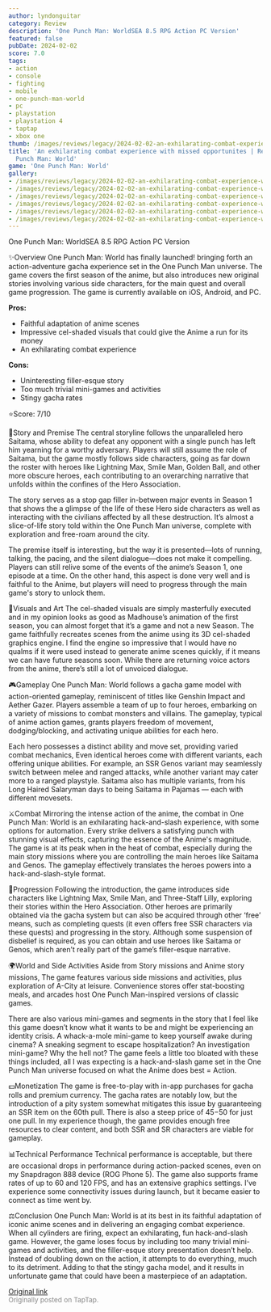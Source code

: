 ```yaml
---
author: lyndonguitar
category: Review
description: 'One Punch Man: WorldSEA 8.5 RPG Action PC Version'
featured: false
pubDate: 2024-02-02
score: 7.0
tags:
- action
- console
- fighting
- mobile
- one-punch-man-world
- pc
- playstation
- playstation 4
- taptap
- xbox one
thumb: /images/reviews/legacy/2024-02-02-an-exhilarating-combat-experience-with-missed-opportunites--review---one-punch-man-world-0.avif
title: 'An exhilarating combat experience with missed opportunites | Review - One
  Punch Man: World'
game: 'One Punch Man: World'
gallery:
- /images/reviews/legacy/2024-02-02-an-exhilarating-combat-experience-with-missed-opportunites--review---one-punch-man-world-0.avif
- /images/reviews/legacy/2024-02-02-an-exhilarating-combat-experience-with-missed-opportunites--review---one-punch-man-world-1.avif
- /images/reviews/legacy/2024-02-02-an-exhilarating-combat-experience-with-missed-opportunites--review---one-punch-man-world-2.avif
- /images/reviews/legacy/2024-02-02-an-exhilarating-combat-experience-with-missed-opportunites--review---one-punch-man-world-3.avif
- /images/reviews/legacy/2024-02-02-an-exhilarating-combat-experience-with-missed-opportunites--review---one-punch-man-world-4.avif
- /images/reviews/legacy/2024-02-02-an-exhilarating-combat-experience-with-missed-opportunites--review---one-punch-man-world-5.avif
---
```

One Punch Man: WorldSEA
8.5
RPG
Action
PC Version

✨Overview
One Punch Man: World has finally launched! bringing forth an action-adventure gacha experience set in the One Punch Man universe. The game covers the first season of the anime, but also introduces new original stories involving various side characters, for the main quest and overall game progression. The game is currently available on iOS, Android, and PC.


**Pros:**
- Faithful adaptation of anime scenes
- Impressive cel-shaded visuals that could give the Anime a run for its money
- An exhilarating combat experience



**Cons:**
- Uninteresting filler-esque story
- Too much trivial mini-games and activities
- Stingy gacha rates


⭐️Score: 7/10

📖Story and Premise
The central storyline follows the unparalleled hero Saitama, whose ability to defeat any opponent with a single punch has left him yearning for a worthy adversary. Players will still assume the role of Saitama, but the game mostly follows side characters, going as far down the roster with heroes like Lightning Max, Smile Man, Golden Ball, and other more obscure heroes, each contributing to an overarching narrative that unfolds within the confines of the Hero Association.

The story serves as a stop gap filler in-between major events in Season 1 that shows the a glimpse of the life of these Hero side characters as well as interacting with the civilians affected by all these destruction. It’s almost a slice-of-life story told within the One Punch Man universe, complete with exploration and free-roam around the city.

The premise itself is interesting, but the way it is presented—lots of running, talking, the pacing, and the silent dialogue—does not make it compelling. Players can still relive some of the events of the anime’s Season 1, one episode at a time. On the other hand, this aspect is done very well and is faithful to the Anime, but players will need to progress through the main game's story to unlock them.

🎨Visuals and Art
The cel-shaded visuals are simply masterfully executed and in my opinion looks as good as Madhouse’s animation of the first season, you can almost forget that it’s a game and not a new Season. The game faithfully recreates scenes from the anime using its 3D cel-shaded graphics engine. I find the engine so impressive that I would have no qualms if it were used instead to generate anime scenes quickly, if it means we can have future seasons soon. While there are returning voice actors from the anime, there’s still a lot of unvoiced dialogue.

🎮Gameplay
One Punch Man: World follows a gacha game model with action-oriented gameplay, reminiscent of titles like Genshin Impact and Aether Gazer. Players assemble a team of up to four heroes, embarking on a variety of missions to combat monsters and villains. The gameplay, typical of anime action games, grants players freedom of movement, dodging/blocking, and activating unique abilities for each hero.

Each hero possesses a distinct ability and move set, providing varied combat mechanics, Even identical heroes come with different variants, each offering unique abilities. For example, an SSR Genos variant may seamlessly switch between melee and ranged attacks, while another variant may cater more to a ranged playstyle. Saitama also has multiple variants, from his Long Haired Salaryman days to being Saitama in Pajamas — each with different movesets.

⚔️Combat
Mirroring the intense action of the anime, the combat in One Punch Man: World is an exhilarating hack-and-slash experience, with some options for automation. Every strike delivers a satisfying punch with stunning visual effects, capturing the essence of the Anime's magnitude. The game is at its peak when in the heat of combat, especially during the main story missions where you are controlling the main heroes like Saitama and Genos. The gameplay effectively translates the heroes powers into a hack-and-slash-style format.

📜Progression
Following the introduction, the game introduces side characters like Lightning Max, Smile Man, and Three-Staff Lilly, exploring their stories within the Hero Association. Other heroes are primarily obtained via the gacha system but can also be acquired through other ‘free’ means, such as completing quests (it even offers free SSR characters via these quests) and progressing in the story. Although some suspension of disbelief is required, as you can obtain and use heroes like Saitama or Genos, which aren’t really part of the game’s filler-esque narrative.

🌍World and Side Activities
Aside from Story missions and Anime story missions, The game features various side missions and activities, plus exploration of A-City at leisure. Convenience stores offer stat-boosting meals, and arcades host One Punch Man-inspired versions of classic games.

There are also various mini-games and segments in the story that I feel like this game doesn’t know what it wants to be and might be experiencing an identity crisis. A whack-a-mole mini-game to keep yourself awake during cinema? A sneaking segment to escape hospitalization? An investigation mini-game? Why the hell not? The game feels a little too bloated with these things included, all I was expecting is a hack-and-slash game set in the One Punch Man universe focused on what the Anime does best = Action.

💵Monetization
The game is free-to-play with in-app purchases for gacha rolls and premium currency. The gacha rates are notably low, but the introduction of a pity system somewhat mitigates this issue by guaranteeing an SSR item on the 60th pull. There is also a steep price of $45-$50 for just one pull. In my experience though, the game provides enough free resources to clear content, and both SSR and SR characters are viable for gameplay.

📊Technical Performance
Technical performance is acceptable, but there are occasional drops in performance during action-packed scenes, even on my Snapdragon 888 device (ROG Phone 5). The game also supports frame rates of up to 60 and 120 FPS, and has an extensive graphics settings. I’ve experience some connectivity issues during launch, but it became easier to connect as time went by.

⚖️Conclusion
One Punch Man: World is at its best in its faithful adaptation of iconic anime scenes and in delivering an engaging combat experience. When all cylinders are firing, expect an exhilarating, fun hack-and-slash game. However, the game loses focus by including too many trivial mini-games and activities, and the filler-esque story presentation doesn’t help. Instead of doubling down on the action, it attempts to do everything, much to its detriment. Adding to that the stingy gacha model, and it results in unfortunate game that could have been a masterpiece of an adaptation.

[Original link](https://www.taptap.io/post/6949803)<br><span style="font-size: 0.95em; color: #888;">Originally posted on TapTap.</span>
